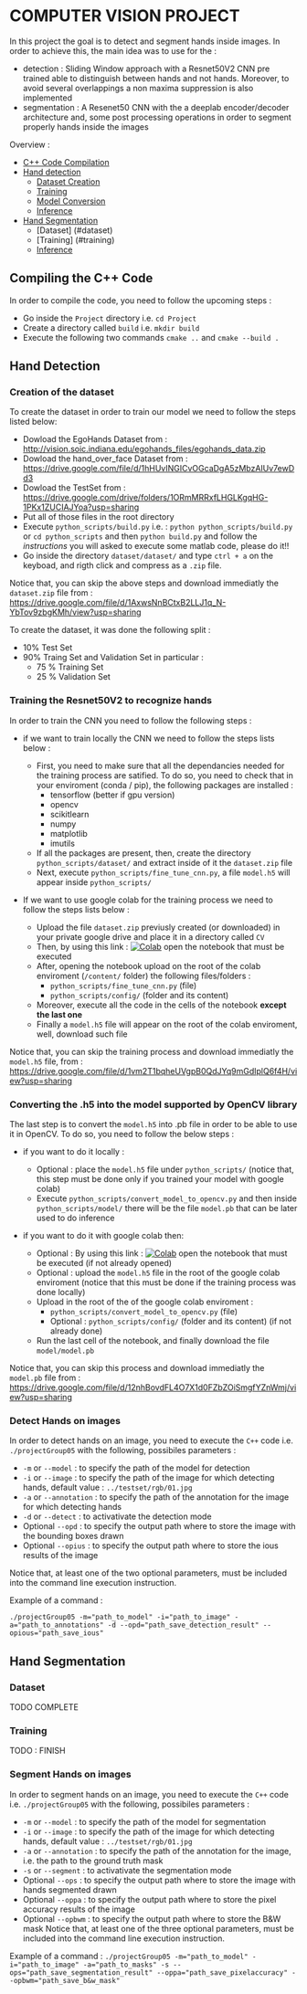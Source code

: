 # COMPUTER VISION PROJECT


In this project the goal is to detect and segment hands inside images.
In order to achieve this, the main idea was to use for the :

- detection : Sliding Window approach with a Resnet50V2 CNN pre trained able to distinguish between hands and not hands. Moreover, to avoid several overlappings a non maxima suppression is also implemented
- segmentation : A Resenet50 CNN with the a deeplab encoder/decoder architecture and, some post processing operations in order to segment properly hands inside the images

Overview :
* [C++ Code Compilation](#compiling-the-c-code)
* [Hand detection](#hand-detection)
    * [Dataset Creation](#creation-of-the-dataset)
    * [Training](#training-the-resnet50v2-to-recognize-hands)
    * [Model Conversion](#converting-the-h5-into-the-model-supported-by-opencv-library)
    * [Inference](#detect-hands-on-images)
* [Hand Segmentation](#hand-segmentation)
	* [Dataset] (#dataset)
	* [Training] (#training)
	* [Inference](#segment-hands-on-images)

## Compiling the C++ Code

In order to compile the code, you need to follow the upcoming steps :
- Go inside the `Project` directory i.e. `cd Project`
- Create a directory called `build` i.e. `mkdir build`
- Execute the following two commands `cmake ..` and `cmake --build .`

## Hand Detection

### Creation of the dataset

To create the dataset in order to train our model we need to follow the steps listed below:
- Dowload the EgoHands Dataset from : http://vision.soic.indiana.edu/egohands_files/egohands_data.zip
- Dowload the hand_over_face Dataset from : https://drive.google.com/file/d/1hHUvINGICvOGcaDgA5zMbzAIUv7ewDd3
- Dowload the TestSet from : https://drive.google.com/drive/folders/1ORmMRRxfLHGLKgqHG-1PKx1ZUCIAJYoa?usp=sharing
- Put all of those files in the root directory 
- Execute `python_scripts/build.py` i.e. : `python python_scripts/build.py` or `cd python_scripts` and then `python build.py` and follow the *instructions* you will asked to execute some matlab code, please do it!!
- Go inside the directory `dataset/dataset/` and type `ctrl + a` on the keyboad, and rigth click and compress as a `.zip` file.

Notice that, you can skip the above steps and download immediatly the `dataset.zip` file from : https://drive.google.com/file/d/1AxwsNnBCtxB2LLJ1q_N-YbTov9zbgKMh/view?usp=sharing

To create the dataset, it was done the following split :
 - 10% Test Set
 - 90% Traing Set and Validation Set in particular :
	- 75 % Training Set
	- 25 % Validation Set

### Training the Resnet50V2 to recognize hands

In order to train the CNN you need to follow the following steps : 

- if we want to train locally the CNN we need to follow the steps lists below :
	- First, you need to make sure that all the dependancies needed for the training process are satified. To do so, you need to check that in your enviroment (conda / pip), the following packages are installed :
	  - tensorflow (better if gpu version)
	  - opencv
	  - scikitlearn
	  - numpy
	  - matplotlib
	  - imutils
	- If all the packages are present, then, create the directory `python_scripts/dataset/` and extract inside of it the `dataset.zip` file
	- Next, execute `python_scripts/fine_tune_cnn.py`, a file `model.h5` will appear inside `python_scripts/`

- If we want to use google colab for the training process we need to follow the steps lists below : 
	- Upload the file `dataset.zip` previusly created (or downloaded) in your private google drive and place it in a directory called `CV`
	- Then, by using this link : [![Colab](https://colab.research.google.com/assets/colab-badge.svg)](https://colab.research.google.com/drive/1a7S4M3odeVacq8i811q8c8Aacna47eTq?usp=sharing)  open the notebook that must be executed
	- After, opening the notebook upload on the root of the colab enviroment (`/content/` folder) the following files/folders :
		- `python_scripts/fine_tune_cnn.py` (file)
		- `python_scripts/config/` (folder and its content)
	- Moreover, execute all the code in the cells of the notebook **except the last one**
	- Finally a `model.h5` file will appear on the root of the colab enviroment, well, download such file

Notice that, you can skip the training process and download immediatly the `model.h5` file, from : https://drive.google.com/file/d/1vm2T1bqheUVgpB0QdJYq9mGdIplQ6f4H/view?usp=sharing

### Converting the .h5 into the model supported by OpenCV library

The last step is to convert the `model.h5` into .pb file in order to be able to use it in OpenCV. To do so, you need to follow the below steps :

- if you want to do it locally :
	- Optional : place the `model.h5` file under `python_scripts/` (notice that, this step must be done only if you trained your model with google colab)
	- Execute `python_scripts/convert_model_to_opencv.py` and then inside `python_scripts/model/` there will be the file `model.pb` that can be later used to do inference

- if you want to do it with google colab then:
	- Optional : By using this link : [![Colab](https://colab.research.google.com/assets/colab-badge.svg)](https://colab.research.google.com/drive/1a7S4M3odeVacq8i811q8c8Aacna47eTq?usp=sharing) open the notebook that must be executed (if not already opened)
	- Optional : upload the `model.h5` file in the root of the google colab enviroment (notice that this must be done if the training process was done locally)
	- Upload in the root of the of the google colab enviroment :
		- `python_scripts/convert_model_to_opencv.py` (file)
		- Optional : `python_scripts/config/` (folder and its content) (if not already done)
	- Run the last cell of the notebook, and finally download the file `model/model.pb`

Notice that, you can skip this process and download immediatly the `model.pb` file from : https://drive.google.com/file/d/12nhBovdFL4O7X1d0FZbZOiSmgfYZnWmj/view?usp=sharing


### Detect Hands on images

In order to detect hands on an image, you need to execute the `C++` code i.e. `./projectGroup05` with the following, possibiles parameters :

- `-m` or `--model` : to specify the path of the model for detection
- `-i` or `--image` : to specify the path of the image for which detecting hands, default value : `../testset/rgb/01.jpg`
- `-a` or `--annotation` : to specify the path of the annotation for the image for which detecting hands
- `-d` or `--detect` : to activativate the detection mode
- Optional `--opd` : to specify the output path where to store the image with the bounding boxes drawn
- Optional `--opius` : to specify the output path where to store the ious results of the image

Notice that, at least one of the two optional parameters, must be included into the command line execution instruction.

Example of a command :

`./projectGroup05 -m="path_to_model" -i="path_to_image" -a="path_to_annotations" -d --opd="path_save_detection_result" --opious="path_save_ious"`

## Hand Segmentation

### Dataset
TODO COMPLETE

### Training
TODO : FINISH


### Segment Hands on images

In order to segment hands on an image, you need to execute the `C++` code i.e. `./projectGroup05` with the following, possibiles parameters :
- `-m` or `--model` : to specify the path of the model for segmentation
- `-i` or `--image` : to specify the path of the image for which detecting hands, default value : `../testset/rgb/01.jpg`
- `-a` or `--annotation` : to specify the path of the annotation for the image, i.e. the path to the ground truth mask
- `-s` or `--segment` : to activativate the segmentation mode
- Optional `--ops` : to specify the output path where to store the image with hands segmented drawn
- Optional `--oppa` : to specify the output path where to store the pixel accuracy results of the image
- Optional `--opbwm` : to specify the output path where to store the B&W mask
Notice that, at least one of the three optional parameters, must be included into the command line execution instruction.

Example of a command :
`./projectGroup05 -m="path_to_model" -i="path_to_image" -a="path_to_masks" -s --ops="path_save_segmentation_result" --oppa="path_save_pixelaccuracy" --opbwm="path_save_b&w_mask"`




